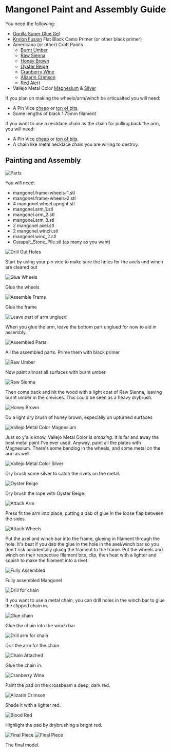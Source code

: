 # Mangonel Paint and Assembly Guide

You need the following:
* [Gorilla Super Glue Gel](http://amzn.to/2H58rEX)
* [Krylon Fusion](http://amzn.to/2C8XG0L) Flat Black Camo Primer (or other black primer)
* Americana (or other) Craft Paints
  * [Burnt Umber](https://decoart.com/Merchant2/merchant.mvc?Session_ID=9dfbaac54a360cee1f9f4ea541267a45&Screen=PROD&Store_Code=D&Product_Code=DAO64-3&Category_Code=DA-2)
  * [Raw Sienna](https://decoart.com/Merchant2/merchant.mvc?Session_ID=9dfbaac54a360cee1f9f4ea541267a45&Screen=PROD&Store_Code=D&Product_Code=DAO93-3&Category_Code=DA-2)
  * [Honey Brown](https://decoart.com/Merchant2/merchant.mvc?Session_ID=9dfbaac54a360cee1f9f4ea541267a45&Screen=PROD&Store_Code=D&Product_Code=DA163-3&Category_Code=DA-2)
  * [Oyster Beige](https://decoart.com/Merchant2/merchant.mvc?Session_ID=9dfbaac54a360cee1f9f4ea541267a45&Screen=PROD&Store_Code=D&Product_Code=DA313-3&Category_Code=)
  * [Cranberry Wine](https://decoart.com/Merchant2/merchant.mvc?Session_ID=9dfbaac54a360cee1f9f4ea541267a45&Screen=PROD&Store_Code=D&Product_Code=DA112-3&Category_Code=)
  * [Alizarin Crimson](https://decoart.com/Merchant2/merchant.mvc?Session_ID=9dfbaac54a360cee1f9f4ea541267a45&Screen=PROD&Store_Code=D&Product_Code=DA179-3&Category_Code=)
  * [Red Alert](https://decoart.com/Merchant2/merchant.mvc?Session_ID=9dfbaac54a360cee1f9f4ea541267a45&Screen=PROD&Store_Code=D&Product_Code=DA301-3&Category_Code=DA-2)
* Vallejo Metal Color [Magnesium](http://amzn.to/2ICv1p9) & [Silver](http://amzn.to/2GJdo6N)

If you plan on making the wheels/arm/winch be articualted you will need:

* A Pin Vice [cheap](http://amzn.to/2BjyIPu) or [ton of bits](http://amzn.to/2BklUbt).  
* Some lengths of black 1.75mm filament

If you want to use a necklace chain as the chain for pulling back the arm, you will need:

* A Pin Vice [cheap](http://amzn.to/2BjyIPu) or [ton of bits](http://amzn.to/2BklUbt).  
* A chain like metal necklace chain you are willing to destroy.

## Painting and Assembly

![Parts](2018-03-03_10.20.35.jpg)

You will need:

* mangonel.frame-wheels-1.stl
* mangonel.frame-wheels-2.stl
* 4 mangonel.wheel.upright.stl
* mangonel.arm_1.stl
* mangonel.arm_2.stl
* mangonel.arm_3.stl
* 2 mangonel.axel.stl
* 2 mangonel.winch.stl
* mangonel.winc_2.stl
* Catapult_Stone_Pile.stl (as many as you want)

![Drill Out Holes](2018-03-03_10.21.13.jpg)

Start by using your pin vice to make sure the holes for the axels and winch are cleared out

![Glue Wheels](2018-03-03_10.30.35.jpg)

Glue the wheels

![Assemble Frame](2018-03-03_10.32.38.jpg)

Glue the frame

![Leave part of arm unglued](2018-03-03_11.23.26.jpg)

When you glue the arm, leave the bottom part unglued for now to aid in assembly.

![Assembled Parts](2018-03-03_11.25.18.jpg)

All the assembled parts.  Prime them with black primer

![Raw Umber](2018-03-03_11.40.26.jpg)

Now paint almost all surfaces with burnt umber.

![Raw Sienna](2018-03-03_11.50.48.jpg)

Then come back and hit the wood with a light coat of Raw Sienna, leaving burnt umber in the crevices.  This could be seen as a heavy drybrush.

![Honey Brown](2018-03-03_11.54.52.jpg)

Do a light dry brush of honey brown, especially on upturned surfaces

![Vallejo Metal Color Magnesium](2018-03-03_12.25.07.jpg)

Just so y'alls know, Vallejo Metal Color is *amazing*.  It is far and away the best metal paint I've ever used.  Anyway, paint all the plates with Magnesium.  There's some banding in the wheels, and some metal on the arm as well.

![Vallejo Metal Color Silver](2018-03-03_12.29.40.jpg)

Dry brush some silver to catch the rivets on the metal.

![Oyster Beige](2018-03-03_12.31.22.jpg)

Dry brush the rope with Oyster Beige.

![Attach Arm](2018-03-03_12.32.28.jpg)

Press fit the arm into place, putting a dab of glue in the loose flap between the sides.

![Attach Wheels](2018-03-03_12.38.06.jpg)

Put the axel and winch bar into the frame, glueing in filament through the hole.   It's best if you dab the glue in the hole in the axel/winch bar so you don't risk accidentally gluing the filament to the frame.  Put the wheels and winch on their respective filament bits, clip, then heat with a lighter and squish to make the filament into a rivet.

![Fully Assembled](2018-03-03_12.41.58.jpg)

Fully assembled Mangonel

![Drill for chain](2018-03-03_12.43.45.jpg)

If you want to use a metal chain, you can drill holes in the winch bar to glue the clipped chain in.

![Glue chain](2018-03-03_12.55.16.jpg)

Glue the chain into the winch bar

![Drill arm for chain](2018-03-03_13.01.24.jpg)

Drill the arm for the chain

![Chain Attached](2018-03-03_13.05.18.jpg)

Glue the chain in.

![Cranberry Wine](2018-03-03_13.07.26.jpg)

Paint the pad on the crossbeam a deep, dark red.

![Alizarin Crimson](2018-03-03_13.08.15.jpg)

Shade it with a lighter red.

![Blood Red](2018-03-03_13.09.20.jpg)

Highlight the pad by drybrushing a bright red.

![Final Piece](2018-03-03_13.09.27.jpg)
![Final Piece](2018-03-03_13.09.31.jpg)

The final model.
